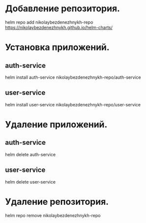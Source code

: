 # Добавление репозитория.
helm repo add nikolaybezdenezhnykh-repo https://nikolaybezdenezhnykh.github.io/helm-charts/ 

# Установка приложений.

## auth-service
helm install auth-service nikolaybezdenezhnykh-repo/auth-service

## user-service
helm install user-service nikolaybezdenezhnykh-repo/user-service

# Удаление приложений.

## auth-service
helm delete auth-service

## user-service
helm delete user-service

# Удаление репозитория.
helm repo remove nikolaybezdenezhnykh-repo

